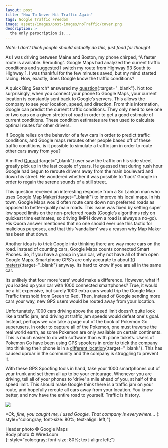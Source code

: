 ```yaml
---
layout: post
title: "How To Never Hit Traffic Again"
tags: Google Traffic Freedom
image: assets/images/post-images/noTraffic/cover.png
description: >
  the only perscription is...
---
```

_Note: I don’t think people should actually do this, just food for thought_

As I was driving between Maine and Boston, my phone chirped, “A faster route is available. Rerouting”. Google Maps had analyzed the current traffic conditions and suggested I switch my route from Highway 93 South to Highway 1. I was thankful for the few minutes saved, but my mind started racing. How, exactly, does Google know the traffic conditions? 

A quick Bing Search* answered my [question](http://mentalfloss.com/article/92958/how-does-google-maps-know-where-traffic){:target="_blank"}. Not too surprisingly, when you connect your phone to Google Maps, your current location is constantly sent back to Google’s servers. This allows the company to see your location, speed, and direction. From this information, Google can predict the current traffic conditions. They only need to see one or two cars on a given stretch of road in order to get a good estimate of current conditions. These condition estimates are then used to calculate optimal routes for other drivers. 

If Google relies on the behavior of a few cars in order to predict traffic conditions, and Google maps reroutes other people based off of these traffic conditions, is it possible to simulate a traffic jam in order to route other cars away from you? 

A miffed [Quora](https://www.quora.com/What-is-a-hack-that-would-allow-me-to-route-traffic-around-my-house-in-Google-Maps){:target="_blank"} user saw the traffic on his side street greatly pick up in the last couple of years. He guessed that during rush hour Google had begun to reroute drivers away from the main boulevard and down his street. He wondered whether it was possible to ‘hack’ Google in order to regain the serene sounds of a still street. 

This question received an interesting response from a Sri Lankan man who uses Google [Map Maker](https://support.google.com/mapmaker/answer/7195127?hl=en){:target="_blank"} to improve his local maps. In his town, Google Maps would often route cars down non preferred roads as opposed to better-quality main roads. This issue was fixed by setting super low speed limits on the non-preferred roads (Google’s algorithms rely on quickest time estimates, so driving 1MPH down a road is always a no-go). His Quora answer mentioned that no one should ever use this tactic for malicious purposes, and that this ‘vandalism' was a reason why Map Maker has been shut down. 

Another idea is to trick Google into thinking there are way more cars on the road. Instead of counting cars, Google Maps counts connected Smart Phones. So, if you have a group in your car, why not have all of them open Google Maps. Smartphone GPS’s are only accurate to about [10 meters](https://www.cambridge.org/core/journals/journal-of-navigation/article/positional-accuracy-of-assisted-gps-data-from-highsensitivity-gpsenabled-mobile-phones/E1EE20CD1A301C537BEE8EC66766B0A9){:target="_blank"} anyway. Its hard to know if you are all in the same car. 

Its unlikely that four more ‘cars’ would make a difference. However, what if you loaded up your car with 1000 connected smartphones? True, it would be a bit expensive, but surely 1000 extra cars would trip the Google Map Traffic threshold from Green to Red. Then, instead of Google sending more cars your way, new GPS users would be routed away from your location. 

Unfortunately, 1000 cars driving above the speed limit doesn’t quite look like a traffic jam, and driving at traffic jam speeds would defeat one's goal. Instead, perhaps we can take a page out of the book of Pokemon Go superusers. In order to capture all of the Pokemon, one must traverse the real world earth, as some Pokemon are only available on certain continents. This is much easier to do with software than with plane tickets. Users of Pokemon Go have been using GPS spoofers in order to trick the company into thinking their phone is in a [different location](https://pokemongohub.net/post/featured/2017-gps-spoofing-real-bane-pokemon-go/){:target="_blank"}. This has caused uproar in the community and the company is struggling to prevent it. 

With these GPS Spoofing tools in hand, take your 1000 smartphones out of your trunk and set them all up to be your entourage. Whenever you are driving, tell all of your phones to 'drive' a mile ahead of you, at half of the speed limit. This should make Google think there is a traffic jam on your route, and hopefully reroute all cars away from your location. You know better, and now have the entire road to yourself. Traffic is history.

<img  src="https://www.wired.com/images_blogs/autopia/2009/06/bostontraffic.jpg" />

_*Ok, fine, you caught me, I used Google. That company is everywhere..._
{: style="color:gray; font-size: 80%; text-align: left;"}

Header photo &copy; Google Maps<br>
Body photo &copy; Wired.com<br>
{: style="color:gray; font-size: 80%; text-align: left;"}